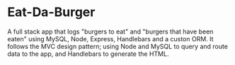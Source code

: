 # Eat-Da-Burger

A full stack app that logs "burgers to eat" and "burgers that have been eaten" using MySQL, Node, Express, Handlebars and a custon ORM. It follows the MVC design pattern; using Node and MySQL to query and route data to the app, and Handlebars to generate the HTML.